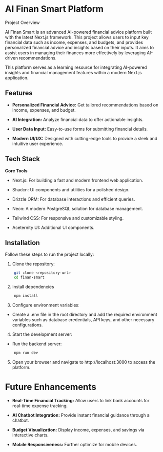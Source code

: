 # AI Finan Smart Platform

Project Overview

AI Finan Smart is an advanced AI-powered financial advice platform built with the latest Next.js framework. This project allows users to input key financial data such as income, expenses, and budgets, and provides personalized financial advice and insights based on their inputs. It aims to assist users in managing their finances more effectively by leveraging AI-driven recommendations.

This platform serves as a learning resource for integrating AI-powered insights and financial management features within a modern Next.js application.

## Features

- **Personalized Financial Advice:** Get tailored recommendations based on income, expenses, and budget.

- **AI Integration:** Analyze financial data to offer actionable insights.

- **User Data Input:** Easy-to-use forms for submitting financial details.

- **Modern UI/UX:** Designed with cutting-edge tools to provide a sleek and intuitive user experience.


## Tech Stack

**Core Tools**

- Next.js: For building a fast and modern frontend web application.

- Shadcn: UI components and utilities for a polished design.

- Drizzle ORM: For database interactions and efficient queries.

- Neon: A modern PostgreSQL solution for database management.

- Tailwind CSS: For responsive and customizable styling.

- Aceternity UI: Additional UI components.


## Installation

Follow these steps to run the project locally:

1. Clone the repository:
```bash
    git clone <repository-url>
    cd finan-smart
```

2. Install dependencies
```bash
    npm install
```
3. Configure environment variables:
- Create a .env file in the root directory and add the required environment variables such as database credentials, API keys, and other necessary configurations.


4. Start the development server:
- Run the backend server:
```bash
    npm run dev
```

5. Open your browser and navigate to http://localhost:3000 to access the platform.


# Future Enhancements

- **Real-Time Financial Tracking:** Allow users to link bank accounts for real-time expense tracking.

- **AI Chatbot Integration:** Provide instant financial guidance through a chatbot.

- **Budget Visualization:** Display income, expenses, and savings via interactive charts.

- **Mobile Responsiveness:** Further optimize for mobile devices.

